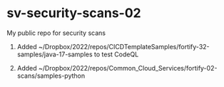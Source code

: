 # sv-security-scans-02

My public repo for security scans

1. Added ~/Dropbox/2022/repos/CICDTemplateSamples/fortify-32-samples/java-17-samples to test CodeQL

2. Added ~/Dropbox/2022/repos/Common_Cloud_Services/fortify-02-scans/samples-python
